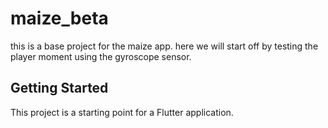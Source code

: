 # maize_beta

this is a base project for the maize app. here we will start off by testing the player moment using the gyroscope sensor.

## Getting Started

This project is a starting point for a Flutter application.

